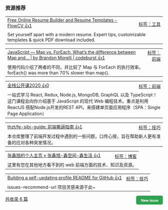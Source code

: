 ### 资源推荐

<table><tr>
<td>
<a href="https://flowcv.io/">Free Online Resume Builder and Resume Templates - FlowCV 👍1</a>
</td>
<td align="right">
<a href="https://github.com/vhxubo/issues-recommend-url/labels/%E5%B7%A5%E5%85%B7">标签：工具</a>
</td>
</tr><tr>
<td colspan="2">
Set yourself apart with a modern resume. Expert tips, customizable templates & quick PDF download included.
</td>
</tr></table>
<table><tr>
<td>
<a href="https://codeburst.io/javascript-map-vs-foreach-f38111822c0f">JavaScript — Map vs. ForEach. What’s the difference between Map and… | by Brandon Morelli | codeburst 👍1</a>
</td>
<td align="right">
<a href="https://github.com/vhxubo/issues-recommend-url/labels/%E5%89%8D%E7%AB%AF">标签：前端</a>
</td>
</tr><tr>
<td colspan="2">
使用代码介绍了两者的不同，并比较了 Map 与 ForEach 的执行效率。forEach() was more than 70% slower than map().
</td>
</tr></table>
<table><tr>
<td>
<a href="https://fullstackopen.com/zh/">全栈公开课2020 👍0</a>
</td>
<td align="right">
<a href="https://github.com/vhxubo/issues-recommend-url/labels/%E5%89%8D%E7%AB%AF">标签：前端</a>
</td>
</tr><tr>
<td colspan="2">
一站式学习 React, Redux, Node.js, MongoDB, GraphQL 以及 TypeScript！这门课程会向你介绍基于 JavaScript 的现代 Web 编程技术。重点是利用 ReactJS 搭配Node.js开发的REST API，来搭建单页面应用程序（SPA：Single Page Application）
</td>
</tr></table>
<table><tr>
<td>
<a href="https://github.com/thzt/fe-sibi-guide">thzt/fe-sibi-guide: 前端撕逼指南 👍1</a>
</td>
<td align="right">
<a href="https://github.com/vhxubo/issues-recommend-url/labels/%E6%8A%80%E5%B7%A7">标签：技巧</a>
</td>
</tr><tr>
<td colspan="2">
本仓库整理了前端开发过程中遇到的一些问题，口传心授，旨在帮助新人更有准备的应对各种突发情况。
</td>
</tr></table>
<table><tr>
<td>
<a href="https://www.zhangxinxu.com/">张鑫旭的个人主页 » 张鑫旭-鑫空间-鑫生活 👍1</a>
</td>
<td align="right">
<a href="https://github.com/vhxubo/issues-recommend-url/labels/%E5%8D%9A%E5%AE%A2">标签：博客</a>
</td>
</tr><tr>
<td colspan="2">
这里有您在其他地方看不到的 web 前端方面的技术、知识及资源。
</td>
</tr></table>
<table><tr>
<td>
<a href="https://simonwillison.net/2020/Jul/10/self-updating-profile-readme/">Building a self-updating profile README for GitHub 👍1</a>
</td>
<td align="right">
<a href="https://github.com/vhxubo/issues-recommend-url/labels/%E6%8A%80%E5%B7%A7">标签：技巧</a>
</td>
</tr><tr>
<td colspan="2">
issues-recommend-url 项目灵感来源于此~
</td>
</tr></table>

<a href="https://github.com/vhxubo/issues-recommend-url/issues/new"><img src=".github/workflows/new_issue.png" align="right" height="28" alt="New issue"></a> 
<a href="https://github.com/vhxubo/issues-recommend-url/issues">共收录 6 篇</a>
